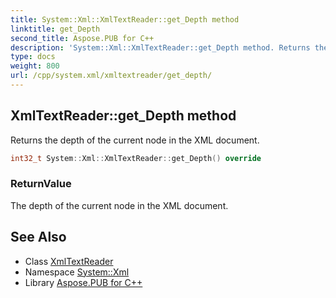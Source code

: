 ```yaml
---
title: System::Xml::XmlTextReader::get_Depth method
linktitle: get_Depth
second_title: Aspose.PUB for C++
description: 'System::Xml::XmlTextReader::get_Depth method. Returns the depth of the current node in the XML document in C++.'
type: docs
weight: 800
url: /cpp/system.xml/xmltextreader/get_depth/
---
```

## XmlTextReader::get_Depth method


Returns the depth of the current node in the XML document.

```cpp
int32_t System::Xml::XmlTextReader::get_Depth() override
```


### ReturnValue

The depth of the current node in the XML document.

## See Also

* Class [XmlTextReader](../)
* Namespace [System::Xml](../../)
* Library [Aspose.PUB for C++](../../../)
